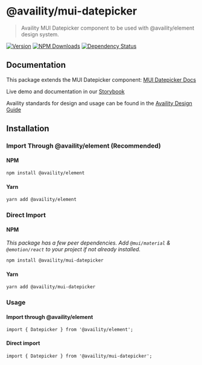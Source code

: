 # @availity/mui-datepicker

> Availity MUI Datepicker component to be used with @availity/element design system.

[![Version](https://img.shields.io/npm/v/@availity/mui-datepicker.svg?style=for-the-badge)](https://www.npmjs.com/package/@availity/mui-datepicker)
[![NPM Downloads](https://img.shields.io/npm/dt/@availity/mui-datepicker.svg?style=for-the-badge)](https://www.npmjs.com/package/@availity/mui-datepicker)
[![Dependency Status](https://img.shields.io/librariesio/release/npm/@availity/mui-datepicker?style=for-the-badge)](https://github.com/Availity/element/blob/main/packages/mui-datepicker/package.json)

## Documentation

This package extends the MUI Datepicker component: [MUI Datepicker Docs](https://mui.com/components/datepicker/)

Live demo and documentation in our [Storybook](https://availity.github.io/element/?path=/docs/form-components-datepicker-introduction--docs)

Availity standards for design and usage can be found in the [Availity Design Guide](https://zeroheight.com/2e36e50c7)

## Installation

### Import Through @availity/element (Recommended)

#### NPM

```bash
npm install @availity/element
```

#### Yarn

```bash
yarn add @availity/element
```

### Direct Import

#### NPM

_This package has a few peer dependencies. Add `@mui/material` & `@emotion/react` to your project if not already installed._

```bash
npm install @availity/mui-datepicker
```

#### Yarn

```bash
yarn add @availity/mui-datepicker
```

### Usage

#### Import through @availity/element

```tsx
import { Datepicker } from '@availity/element';
```

#### Direct import

```tsx
import { Datepicker } from '@availity/mui-datepicker';
```
